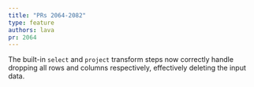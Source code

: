```yaml
---
title: "PRs 2064-2082"
type: feature
authors: lava
pr: 2064
---
```


The built-in `select` and `project` transform steps now correctly handle
dropping all rows and columns respectively, effectively deleting the input
data.
